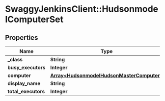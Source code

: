 # SwaggyJenkinsClient::HudsonmodelComputerSet

## Properties
Name | Type | Description | Notes
------------ | ------------- | ------------- | -------------
**_class** | **String** |  | [optional] 
**busy_executors** | **Integer** |  | [optional] 
**computer** | [**Array&lt;HudsonmodelHudsonMasterComputer&gt;**](HudsonmodelHudsonMasterComputer.md) |  | [optional] 
**display_name** | **String** |  | [optional] 
**total_executors** | **Integer** |  | [optional] 


